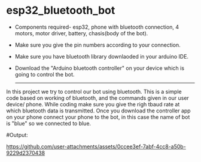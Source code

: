 # esp32_bluetooth_bot


- Components required- esp32, phone with bluetooth connection, 4 motors, motor driver, battery, chasis(body of the bot).
- Make sure you give the pin numbers according to your connection.
- Make sure you have bluetooth library downlaoded in your arduino IDE.
- Download the "Arduino bluetooth controller" on your device which is going to control the bot.

  -------

In this project we try to control our bot using bluetooth. This is a simple code based on working of bluetooth, and the commands given in our user device/ phone.
While coding make sure you give the righ tbaud rate at which bluetooth data is transmitted. 
Once you download the controller app on your phone connect your phone to the bot, in this case the name of bot is "blue" so we connected to blue.

#Output:



https://github.com/user-attachments/assets/0ccee3ef-7abf-4cc8-a50b-9229d2370438


